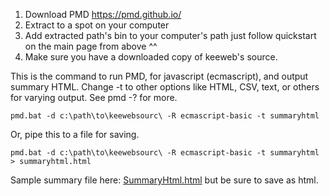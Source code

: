 1. Download PMD https://pmd.github.io/
2. Extract to a spot on your computer
3. Add extracted path's bin to your computer's path
   just follow quickstart on the main page from above ^^
4. Make sure you have a downloaded copy of keeweb's source.

This is the command to run PMD, for javascript (ecmascript), and output summary HTML.  Change -t to other options like HTML, CSV, text, or others for varying output.  See pmd -? for more.

```
pmd.bat -d c:\path\to\keewebsourc\ -R ecmascript-basic -t summaryhtml
```

Or, pipe this to a file for saving.


```
pmd.bat -d c:\path\to\keewebsourc\ -R ecmascript-basic -t summaryhtml > summaryhtml.html
```

Sample summary file here: [SummaryHtml.html](https://github.com/zdfowler/cybr8420-project/blob/master/pmd_work/summaryhtml.html) but be sure to save as html.
